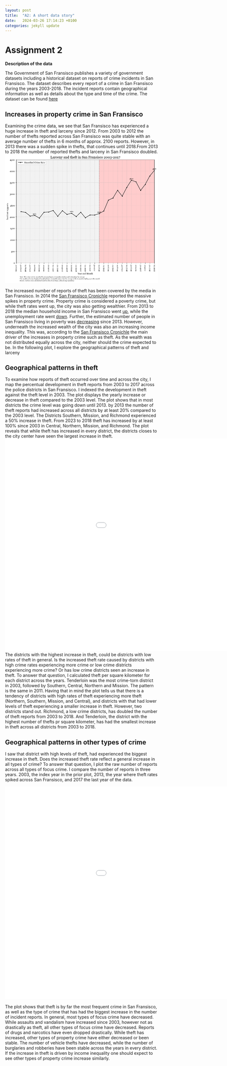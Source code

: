 ```yaml
---
layout: post
title:  "A2: A short data story"
date:   2024-03-26 17:14:23 +0100
categories: jekyll update
---
```



# Assignment 2

**Description of the data**

The Government of San Fransisco publishes a variety of government datasets including a historical dataset on reports of crime incidents in San Fransisco. The dataset describes every report of a crime in San Fransisco during the years 2003-2018. The incident reports contain geographical information as well as details about the type and time of the crime. The dataset can be found [here](https://data.sfgov.org/browse?category=Public+Safety)
## Increases in property crime in San Fransisco
Examining the crime data, we see that San Fransisco has experienced a huge increase in theft and larceny since 2012. From 2003 to 2012 the number of thefts reported across San Fransisco was quite stable with an average number of thefts in 6 months of approx. 2100 reports. However, in 2013 there was a sudden spike in thefts, that continues until 2018.From 2013 to 2018 the number of reported thefts and larceny in San Fransisco doubled. 
![]( /docs/assets/Larceny_Theft_SF_2003_2017.png)

The increased number of reports of theft has been covered by the media in San Fransisco. In 2014 the [San Fransisco Cronichle](https://www.latimes.com/local/crime/la-me-aa2-snapshot-sf-crime-20141120-story.html) reported the massive spikes in property crime. Property crime is considered a poverty crime, but while theft rates went up, the city was also getting wealthier. From 2013 to 2018 the median household income in San Fransisco went [up](https://fred.stlouisfed.org/series/MHICA06075A052NCEN), while the unemployment rate went  [down](https://fred.stlouisfed.org/series/CASANF0URN). Further, the estimated number of people in San Fransisco living in poverty was  [decreasing](https://fred.stlouisfed.org/series/PEAACA06075A647NCEN) since 2013. However, underneath the increased wealth of the city was also an increasing income inequality. This was, according to the [San Fransisco Cronichle](https://www.latimes.com/local/crime/la-me-aa2-snapshot-sf-crime-20141120-story.html) the main driver of the increases in property crime such as theft. As the wealth was not distributed equally across the city, neither should the crime expected to be. In the following plot, I explore the geographical patterns of theft and larceny

## Geographical patterns in theft
To examine how reports of theft occurred over time and across the city, I map the percentual development in theft reports from 2003 to 2017 across the police districts in San Fransisco. I indexed the development in theft against the theft level in 2003. The plot displays the yearly increase or decrease in theft compared to the 2003 level. The plot shows that in most districts the crime level was going down until 2013. by 2013 the number of theft reports had increased across all districts by at least 20% compared to the 2003 level. The Districts Southern, Mission, and Richmond experienced a 50% increase in theft. From 2023 to 2018 theft has increased by at least 100% since 2003 in Central, Northern, Mission, and Richmond.  The plot reveals that while theft has increased in every district, the districts closes to the city center have seen the largest increase in theft. 
<embed type="text/html" src="/docs/assets/Thefts_sanfransisco_map_theft_increase_since_2003.html" width="1200" height="700"></embed>
The districts with the highest increase in theft, could be districts with low rates of theft in general. Is the increased theft rate caused by districts with high crime rates experiencing more crime or low crime districts experiencing more crime? Or has low crime districts seen an increase in theft. To answer that question, I calculated theft per square kilometer for each district across the years. Tenderloin was the most crime-torn district in 2003, followed by Southern, Central, Northern and Mission. The pattern is the same in 2011. 
Having that in mind the plot tells us that there is a tendency of districts with high rates of theft experiencing more theft (Northern, Southern, Mission, and Central), and districts with that had lower levels of theft experiencing a smaller increase in theft. However, two districts stand out.  Richmond, a low crime districts, has doubled the number of theft reports from 2003 to 2018. And Tenderloin, the district with the highest number of thefts pr square kilometer, has had the smallest increase in theft across all districts from 2003 to 2018. 

## Geographical patterns in other types of crime
I saw that district with high levels of theft, had experienced the biggest increase in theft. Does the increased theft rate reflect a general increase in all types of crime? To answer that question, I plot the raw number of reports across all types of focus crime. I compare the number of reports in three years. 2003, the index year in the prior plot, 2013, the year where theft rates spiked across San Fransisco, and 2017 the last year of the data. 

<embed type="text/html" src="/docs/assets/Crime_district_year_interact.html" width="1200" height="700"></embed>

The plot shows that theft is by far the most frequent crime in San Fransisco, as well as the type of crime that has had the biggest increase in the number of incident reports. 
In general, most types of focus crime have decreased. While assaults and vandalism have increased since 2003, however not as drastically as theft, all other types of focus crime have decreased. Reports of drugs and narcotics have even dropped drastically. 
While theft has increased, other types of property crime have either decreased or been stable. The number of vehicle thefts have decreased, while the number of burglaries and robberies have been stable across the years in every district.  If the increase in theft is driven by income inequality one should expect to see other types of property crime increase similarly. 




